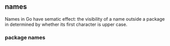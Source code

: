 ## names

Names in Go have sematic effect: the visibility of a name outside a package in determined by whether its first character is upper case.

### package names


